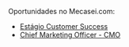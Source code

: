 Oportunidades no Mecasei.com:

- [Estágio Customer Success](https://github.com/mecasei/jobs/blob/master/estagiario-customer-success.md)
- [Chief Marketing Officer - CMO](https://github.com/mecasei/jobs/blob/master/Chief-Marketing-Officer.md)
